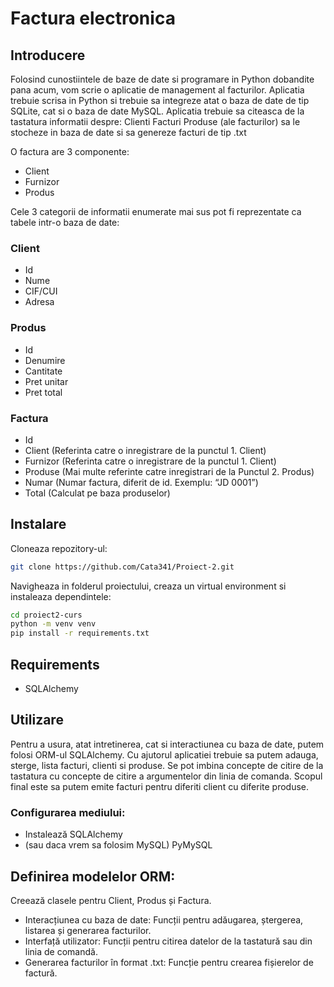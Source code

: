 # Factura electronica


## Introducere

Folosind cunostiintele de baze de date si programare in Python dobandite pana acum, vom scrie o aplicatie de management al facturilor. 
Aplicatia trebuie scrisa in Python si trebuie sa integreze atat o baza de date de tip SQLite, cat si o baza de date MySQL. 
Aplicatia trebuie sa citeasca de la tastatura informatii despre: Clienti Facturi Produse (ale facturilor)
sa le stocheze in baza de date si sa genereze facturi de tip .txt 

O factura are 3 componente: 
- Client
- Furnizor
- Produs

Cele 3 categorii de informatii enumerate mai sus pot fi reprezentate ca tabele intr-o baza de date:
### Client 
- Id 
- Nume 
- CIF/CUI 
- Adresa 

### Produs 
- Id
- Denumire 
- Cantitate 
- Pret unitar 
- Pret total 

### Factura
- Id 
- Client (Referinta catre o inregistrare de la punctul 1. Client) 
- Furnizor (Referinta catre o inregistrare de la punctul 1. Client) 
- Produse (Mai multe referinte catre inregistrari de la Punctul 2. Produs) 
- Numar (Numar factura, diferit de id. Exemplu: “JD 0001”) 
- Total (Calculat pe baza produselor)

## Instalare

Cloneaza repozitory-ul:

```bash
git clone https://github.com/Cata341/Proiect-2.git
```

Navigheaza in folderul proiectului, creaza un virtual environment si instaleaza dependintele:
```bash
cd proiect2-curs
python -m venv venv
pip install -r requirements.txt
```

## Requirements
- SQLAlchemy

## Utilizare

Pentru a usura, atat intretinerea, cat si interactiunea cu baza de date, putem folosi ORM-ul SQLAlchemy. 
Cu ajutorul aplicatiei trebuie sa putem adauga, sterge, lista facturi, clienti si produse. 
Se pot imbina concepte de citire de la tastatura cu concepte de citire a argumentelor din linia de comanda. 
Scopul final este sa putem emite facturi pentru diferiti client cu diferite produse.

### Configurarea mediului: 
- Instalează SQLAlchemy
- (sau daca vrem sa folosim MySQL) PyMySQL

## Definirea modelelor ORM: 
Creează clasele pentru Client, Produs și Factura. 
- Interacțiunea cu baza de date: Funcții pentru adăugarea, ștergerea, listarea și generarea facturilor. 
- Interfață utilizator: Funcții pentru citirea datelor de la tastatură sau din linia de comandă. 
- Generarea facturilor în format .txt: Funcție pentru crearea fișierelor de factură.

